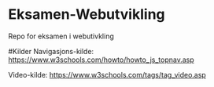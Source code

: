 # Eksamen-Webutvikling
 Repo for eksamen i webutivkling


#Kilder
Navigasjons-kilde: https://www.w3schools.com/howto/howto_js_topnav.asp

Video-kilde: https://www.w3schools.com/tags/tag_video.asp

